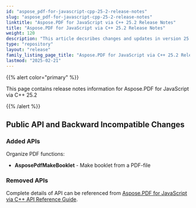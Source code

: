 ```yaml
---
id: "aspose_pdf-for-javascript-cpp-25-2-release-notes"
slug: "aspose_pdf-for-javascript-cpp-25-2-release-notes"
linktitle: "Aspose.PDF for JavaScript via C++ 25.2 Release Notes"
title: "Aspose.PDF for JavaScript via C++ 25.2 Release Notes"
weight: 120
description: "This article decsribes changes and updates in version 25.2 of Aspose.PDF for JavaScript via C++"
type: "repository"
layout: "release"
family_listing_page_title: "Aspose.PDF for JavaScript via C++ 25.2 Release Notes"
lastmod: "2025-02-21"
---
```


{{% alert color="primary" %}}

This page contains release notes information for Aspose.PDF for JavaScript via C++ 25.2

{{% /alert %}}

## Public API and Backward Incompatible Changes

### Added APIs

Organize PDF functions:
* **AsposePdfMakeBooklet** - Make booklet from a PDF-file

### Removed APIs

Complete details of API can be referenced from [Aspose.PDF for JavaScript via C++ API Reference Guide](https://reference.aspose.com/pdf/javascript-cpp/).